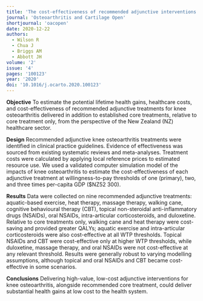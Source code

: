 ```yaml
---
title: 'The cost-effectiveness of recommended adjunctive interventions for knee osteoarthritis: Results from a computer simulation model'
journal: 'Osteoarthritis and Cartilage Open'
shortjournal: 'oacopen'
date: 2020-12-22
authors:
  - Wilson R
  - Chua J
  - Briggs AM
  - Abbott JH
volume: '2'
issue: '4'
pages: '100123'
year: '2020'
doi: '10.1016/j.ocarto.2020.100123'
---
```

**Objective**
To estimate the potential lifetime health gains, healthcare costs, and cost-effectiveness of recommended adjunctive treatments for knee osteoarthritis delivered in addition to established core treatments, relative to core treatment only, from the perspective of the New Zealand (NZ) healthcare sector.

**Design**
Recommended adjunctive knee osteoarthritis treatments were identified in clinical practice guidelines. Evidence of effectiveness was sourced from existing systematic reviews and meta-analyses. Treatment costs were calculated by applying local reference prices to estimated resource use. We used a validated computer simulation model of the impacts of knee osteoarthritis to estimate the cost-effectiveness of each adjunctive treatment at willingness-to-pay thresholds of one (primary), two, and three times per-capita GDP ($NZ52 300).

**Results**
Data were collected on nine recommended adjunctive treatments: aquatic-based exercise, heat therapy, massage therapy, walking cane, cognitive behavioural therapy (CBT), topical non-steroidal anti-inflammatory drugs (NSAIDs), oral NSAIDs, intra-articular corticosteroids, and duloxetine. Relative to core treatments only, walking cane and heat therapy were cost-saving and provided greater QALYs; aquatic exercise and intra-articular corticosteroids were also cost-effective at all WTP thresholds. Topical NSAIDs and CBT were cost-effective only at higher WTP thresholds, while duloxetine, massage therapy, and oral NSAIDs were not cost-effective at any relevant threshold. Results were generally robust to varying modelling assumptions, although topical and oral NSAIDs and CBT became cost-effective in some scenarios.

**Conclusions**
Delivering high-value, low-cost adjunctive interventions for knee osteoarthritis, alongside recommended core treatment, could deliver substantial health gains at low cost to the health system.
